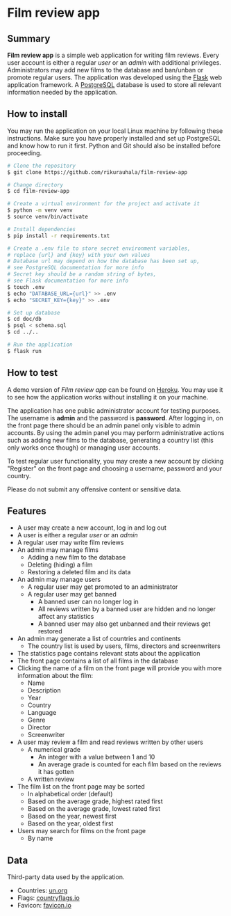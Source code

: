 # Film review app

## Summary

**Film review app** is a simple web application for writing film reviews. Every user account is either a regular *user* or an *admin* with additional privileges. Administrators may add new films to the database and ban/unban or promote regular users. The application was developed using the [Flask](https://palletsprojects.com/p/flask/) web application framework. A [PostgreSQL](https://www.postgresql.org/) database is used to store all relevant information needed by the application.

## How to install

You may run the application on your local Linux machine by following these instructions. Make sure you have properly installed and set up PostgreSQL and know how to run it first. Python and Git should also be installed before proceeding.

```bash
# Clone the repository
$ git clone https://github.com/rikurauhala/film-review-app

# Change directory
$ cd film-review-app

# Create a virtual environment for the project and activate it
$ python -m venv venv
$ source venv/bin/activate

# Install dependencies
$ pip install -r requirements.txt

# Create a .env file to store secret environment variables,
# replace {url} and {key} with your own values
# Database url may depend on how the database has been set up,
# see PostgreSQL documentation for more info
# Secret key should be a random string of bytes,
# see Flask documentation for more info
$ touch .env
$ echo "DATABASE_URL={url}" >> .env
$ echo "SECRET_KEY={key}" >> .env

# Set up database
$ cd doc/db
$ psql < schema.sql
$ cd ../..

# Run the application
$ flask run
```

## How to test

A demo version of *Film review app* can be found on [Heroku](https://rvr-fra.herokuapp.com/). You may use it to see how the application works without installing it on your machine.

The application has one public administrator account for testing purposes. The username is **admin** and the password is **password**. After logging in, on the front page there should be an admin panel only visible to admin accounts. By using the admin panel you may perform administrative actions such as adding new films to the database, generating a country list (this only works once though) or managing user accounts.

To test regular user functionality, you may create a new account by clicking "Register" on the front page and choosing a username, password and your country.

Please do not submit any offensive content or sensitive data.

## Features

- A user may create a new account, log in and log out
- A user is either a regular *user* or an *admin*
- A regular user may write film reviews
- An admin may manage films
  - Adding a new film to the database
  - Deleting (hiding) a film
  - Restoring a deleted film and its data
- An admin may manage users
  - A regular user may get promoted to an administrator
  - A regular user may get banned
    - A banned user can no longer log in
    - All reviews written by a banned user are hidden and no longer affect any statistics
    - A banned user may also get unbanned and their reviews get restored
- An admin may generate a list of countries and continents
  - The country list is used by users, films, directors and screenwriters
- The statistics page contains relevant stats about the application
- The front page contains a list of all films in the database
- Clicking the name of a film on the front page will provide you with more information about the film:
  - Name
  - Description
  - Year
  - Country
  - Language
  - Genre
  - Director
  - Screenwriter
- A user may review a film and read reviews written by other users
  - A numerical grade
    - An integer with a value between 1 and 10
    - An average grade is counted for each film based on the reviews it has gotten
  - A written review
- The film list on the front page may be sorted
  - In alphabetical order (default)
  - Based on the average grade, highest rated first
  - Based on the average grade, lowest rated first
  - Based on the year, newest first
  - Based on the year, oldest first
- Users may search for films on the front page
  - By name

## Data

Third-party data used by the application.

- Countries: [un.org](https://www.un.org/en/about-us/member-states)
- Flags: [countryflags.io](https://www.countryflags.io/)
- Favicon: [favicon.io](https://favicon.io/)
